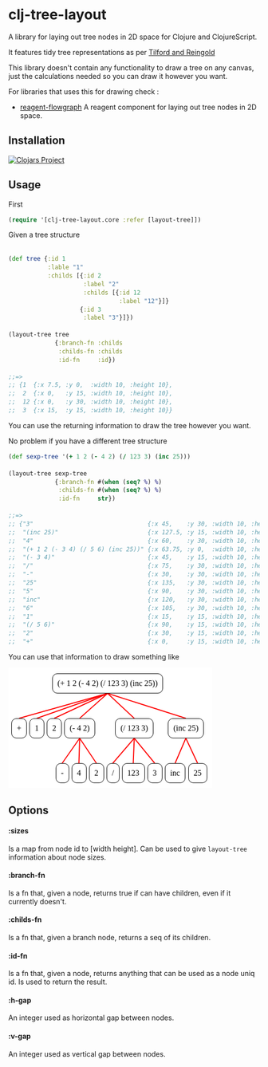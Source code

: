 # clj-tree-layout

A library for laying out tree nodes in 2D space for Clojure and ClojureScript.

It features tidy tree representations as per [Tilford and Reingold](http://hci.stanford.edu/cs448b/f09/lectures/CS448B-20091021-GraphsAndTrees.pdf)

This library doesn't contain any functionality to draw a tree on any canvas, just
the calculations needed so you can draw it however you want.

For libraries that uses this for drawing check :

- [reagent-flowgraph](https://github.com/jpmonettas/reagent-flowgraph) A reagent component for laying out tree nodes in 2D space.

## Installation

[![Clojars Project](https://img.shields.io/clojars/v/clj-tree-layout.svg)](https://clojars.org/clj-tree-layout)

## Usage

First

```clojure
(require '[clj-tree-layout.core :refer [layout-tree]])
```

Given a tree structure

```clojure

(def tree {:id 1
           :lable "1"
           :childs [{:id 2
                     :label "2"
                     :childs [{:id 12
                               :label "12"}]}
                    {:id 3
                     :label "3"}]})

(layout-tree tree
             {:branch-fn :childs
              :childs-fn :childs
              :id-fn     :id})

;;=>
;; {1  {:x 7.5, :y 0,  :width 10, :height 10},
;;  2  {:x 0,   :y 15, :width 10, :height 10},
;;  12 {:x 0,   :y 30, :width 10, :height 10},
;;  3  {:x 15,  :y 15, :width 10, :height 10}}

```

You can use the returning information to draw the tree however you want.

No problem if you have a different tree structure

```clojure
(def sexp-tree '(+ 1 2 (- 4 2) (/ 123 3) (inc 25)))

(layout-tree sexp-tree
             {:branch-fn #(when (seq? %) %)
              :childs-fn #(when (seq? %) %)
              :id-fn     str})

;;=>
;; {"3"                                {:x 45,    :y 30, :width 10, :height 10},
;;  "(inc 25)"                         {:x 127.5, :y 15, :width 10, :height 10},
;;  "4"                                {:x 60,    :y 30, :width 10, :height 10},
;;  "(+ 1 2 (- 3 4) (/ 5 6) (inc 25))" {:x 63.75, :y 0,  :width 10, :height 10}                              ,
;;  "(- 3 4)"                          {:x 45,    :y 15, :width 10, :height 10},
;;  "/"                                {:x 75,    :y 30, :width 10, :height 10},
;;  "-"                                {:x 30,    :y 30, :width 10, :height 10},
;;  "25"                               {:x 135,   :y 30, :width 10, :height 10},
;;  "5"                                {:x 90,    :y 30, :width 10, :height 10},
;;  "inc"                              {:x 120,   :y 30, :width 10, :height 10},
;;  "6"                                {:x 105,   :y 30, :width 10, :height 10},
;;  "1"                                {:x 15,    :y 15, :width 10, :height 10},
;;  "(/ 5 6)"                          {:x 90,    :y 15, :width 10, :height 10},
;;  "2"                                {:x 30,    :y 15, :width 10, :height 10},
;;  "+"                                {:x 0,     :y 15, :width 10, :height 10}}

```

You can use that information to draw something like

<img src="/doc/images/sexp-tree.png?raw=true"/>

## Options

#### :sizes

Is a map from node id to [width height]. Can be used to give `layout-tree` information about
node sizes.

#### :branch-fn

Is a fn that, given a node, returns true if can have
children, even if it currently doesn't.

#### :childs-fn

Is a fn that, given a branch node, returns a seq of its
children.

#### :id-fn

Is a fn that, given a node, returns anything that can be used as
a node uniq id. Is used to return the result.

#### :h-gap

An integer used as horizontal gap between nodes.

#### :v-gap

An integer used as vertical gap between nodes.
